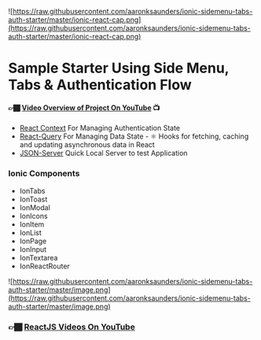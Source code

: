 ![https://raw.githubusercontent.com/aaronksaunders/ionic-sidemenu-tabs-auth-starter/master/ionic-react-cap.png](https://raw.githubusercontent.com/aaronksaunders/ionic-sidemenu-tabs-auth-starter/master/ionic-react-cap.png)

# Sample Starter Using Side Menu, Tabs & Authentication Flow

####  👉🏾 [Video Overview of Project On YouTube](https://www.youtube.com/playlist?list=PL2PY2-9rsgl3aYbgV5Y_jFkCH7WWsiP-f) 📺

- [React Context](https://reactjs.org/docs/context.html) For Managing Authentication State
- [React-Query](https://github.com/tannerlinsley/react-query) For Managing Data State - ⚛️ Hooks for fetching, caching and updating asynchronous data in React
- [JSON-Server](https://github.com/typicode/json-server) Quick Local Server to test Application

### Ionic Components
- IonTabs
- IonToast
- IonModal
- IonIcons
- IonItem
- IonList
- IonPage
- IonInput
- IonTextarea
- IonReactRouter


![https://raw.githubusercontent.com/aaronksaunders/ionic-sidemenu-tabs-auth-starter/master/image.png](https://raw.githubusercontent.com/aaronksaunders/ionic-sidemenu-tabs-auth-starter/master/image.png)

###  👉🏾 [ReactJS Videos On YouTube](https://www.youtube.com/playlist?list=PL2PY2-9rsgl3OHIMYb1AzVG5wADUxOmUW)
